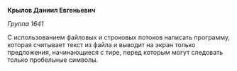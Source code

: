**<p>Крылов Даниил Евгеньевич</p>**
*<p>Группа 1641</p>*
<p>С использованием файловых и строковых потоков написать программу, 
которая считывает текст из файла и выводит на экран только предложения, 
начинающиеся с тире, перед которым могут следовать только пробельные 
символы.</p>
